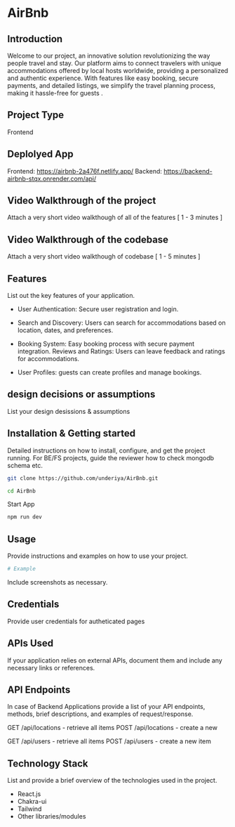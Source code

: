 # AirBnb

## Introduction

Welcome to our project, an innovative solution revolutionizing the way people travel and stay. Our platform aims to connect travelers with unique accommodations offered by local hosts worldwide, providing a personalized and authentic experience. With features like easy booking, secure payments, and detailed listings, we simplify the travel planning process, making it hassle-free for guests .

## Project Type

Frontend

## Deplolyed App

Frontend: https://airbnb-2a476f.netlify.app/
Backend: https://backend-airbnb-stqx.onrender.com/api/

## Video Walkthrough of the project

Attach a very short video walkthough of all of the features [ 1 - 3 minutes ]

## Video Walkthrough of the codebase

Attach a very short video walkthough of codebase [ 1 - 5 minutes ]

## Features

List out the key features of your application.

- User Authentication: Secure user registration and login.

- Search and Discovery: Users can search for accommodations based on location, dates, and preferences.

- Booking System: Easy booking process with secure payment integration.
  Reviews and Ratings: Users can leave feedback and ratings for accommodations.

- User Profiles: guests can create profiles and manage bookings.

## design decisions or assumptions

List your design desissions & assumptions

## Installation & Getting started

Detailed instructions on how to install, configure, and get the project running. For BE/FS projects, guide the reviewer how to check mongodb schema etc.

```bash
git clone https://github.com/underiya/AirBnb.git

cd AirBnb
```

Start App

```bash
npm run dev
```

## Usage

Provide instructions and examples on how to use your project.

```bash
# Example
```

Include screenshots as necessary.

## Credentials

Provide user credentials for autheticated pages

## APIs Used

If your application relies on external APIs, document them and include any necessary links or references.

## API Endpoints

In case of Backend Applications provide a list of your API endpoints, methods, brief descriptions, and examples of request/response.

GET /api/locations - retrieve all items
POST /api/locations - create a new

GET /api/users - retrieve all items
POST /api/users - create a new item

## Technology Stack

List and provide a brief overview of the technologies used in the project.

- React.js
- Chakra-ui
- Tailwind
- Other libraries/modules
